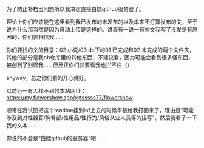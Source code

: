 为了防止补档出问题所以我决定直接白嫖github服务器了。

理论上你们应该能在这里看到我已发布的未发布的以及本来不打算发布的文，至于说为什么那当然是因为自动上传是这样的。讲真有一说一有些文我写了没发是有原因的，你们要相信我……

你们要找的文的目录：02 小说/03 dc下的01 已完成和02 未完成的两个文件夹，其他的部分是我ob仓库里的其他东西，不建议看，因为可能会看到很多怪东西，被创到了别怪我……但反正你们非要看我也拦不住（）

anyway，总之你们看的开心就好。

以防万一有人找不到的本站网址：https://my.flowershow.app/@tsssss77/flowershow

顺带在我试图把这个readme挂到lof上去的时候审核给我打回来了，理由是“可能涉及到对性器官/胸臀部/性用品/性行为/风俗从业人员等的描写”，然后我看了一下我的文本……

你说的不会是“白嫖github的服务器”吧……